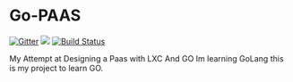 # Go-PAAS

[![Gitter](https://badges.gitter.im/Join%20Chat.svg)](https://gitter.im/setkeh/Go-PAAS?utm_source=badge&utm_medium=badge&utm_campaign=pr-badge&utm_content=badge)
<img src="http://img.shields.io/gratipay/setkeh.svg">
[![Build Status](https://drone.io/github.com/setkeh/Go-PAAS/status.png)](https://drone.io/github.com/setkeh/Go-PAAS/latest)

My Attempt at Designing a Paas with LXC And GO
Im learning GoLang this is my project to learn GO.
